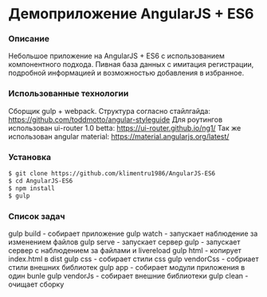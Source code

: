 # Демоприложение AngularJS + ES6

### Описание
Небольшое приложение на AngularJS + ES6 с использованием компонентного подхода.
Пивная база данных с имитация регистрации, подробной информацией и возможностью добавления в избранное.

### Использованные технологии
Cборщик gulp + webpack.
Структура согласно стайлгайда: https://github.com/toddmotto/angular-styleguide
Для роутингов использован ui-router 1.0 betta: https://ui-router.github.io/ng1/
Так же использован angular material: https://material.angularjs.org/latest/


### Установка
```sh
$ git clone https://github.com/klimentru1986/AngularJS-ES6
$ cd AngularJS-ES6
$ npm install
$ gulp
```

### Список задач

gulp build - собирает приложение
gulp watch - запускает наблюдение за изменением файлов
gulp serve - запускает сервер
gulp - запускает сервер с наблюдением за файлами и livereload
gulp html - копирует index.html в dist
gulp css - собирает стили css
gulp vendorCss - собриает стили внешних библиотек
gulp app - собирает модули приложения в один bunle
gulp vendorJs - собирает внешние библиотеки
gulp clean - очищает сборку

